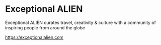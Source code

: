 # Exceptional ALIEN

Exceptional ALIEN curates travel, creativity & culture with a community of inspiring people from around the globe

https://exceptionalalien.com
